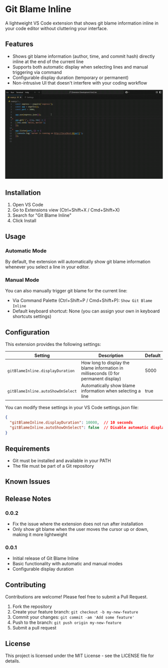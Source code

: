 # Git Blame Inline

A lightweight VS Code extension that shows git blame information inline in your code editor without cluttering your interface.

## Features

- Shows git blame information (author, time, and commit hash) directly inline at the end of the current line
- Supports both automatic display when selecting lines and manual triggering via command
- Configurable display duration (temporary or permanent)
- Non-intrusive UI that doesn't interfere with your coding workflow

![Git Blame Inline Demo](https://raw.githubusercontent.com/rivalarya/git-blame-inline/main/images/git-blame-inline-demo.gif)

## Installation

1. Open VS Code
2. Go to Extensions view (Ctrl+Shift+X / Cmd+Shift+X)
3. Search for "Git Blame Inline"
4. Click Install

## Usage

### Automatic Mode

By default, the extension will automatically show git blame information whenever you select a line in your editor.

### Manual Mode

You can also manually trigger git blame for the current line:
- Via Command Palette (Ctrl+Shift+P / Cmd+Shift+P): `Show Git Blame Inline`
- Default keyboard shortcut: None (you can assign your own in keyboard shortcuts settings)

## Configuration

This extension provides the following settings:

| Setting | Description | Default |
|---------|-------------|---------|
| `gitBlameInline.displayDuration` | How long to display the blame information in milliseconds (0 for permanent display) | 5000 |
| `gitBlameInline.autoShowOnSelect` | Automatically show blame information when selecting a line | true |

You can modify these settings in your VS Code settings.json file:

```json
{
  "gitBlameInline.displayDuration": 10000,  // 10 seconds
  "gitBlameInline.autoShowOnSelect": false  // Disable automatic display
}
```

## Requirements

- Git must be installed and available in your PATH
- The file must be part of a Git repository

## Known Issues


## Release Notes

### 0.0.2

- Fix the issue where the extension does not run after installation
- Only show git blame when the user moves the cursor up or down, making it more lightweight

### 0.0.1

- Initial release of Git Blame Inline
- Basic functionality with automatic and manual modes
- Configurable display duration

## Contributing

Contributions are welcome! Please feel free to submit a Pull Request.

1. Fork the repository
2. Create your feature branch: `git checkout -b my-new-feature`
3. Commit your changes: `git commit -am 'Add some feature'`
4. Push to the branch: `git push origin my-new-feature`
5. Submit a pull request

## License

This project is licensed under the MIT License - see the LICENSE file for details.